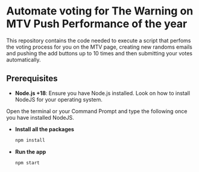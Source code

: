# Automate voting for The Warning on MTV Push Performance of the year

This repository contains the code needed to execute a script that perfoms the voting process for you on the MTV page, creating new randoms emails and pushing the add buttons up to 10 times and then submitting your votes automatically.

## Prerequisites

- **Node.js +18**: Ensure you have Node.js installed. Look on how to install NodeJS for your operating system.

Open the terminal or your Command Prompt and type the following once you have installed NodeJS.

- **Install all the packages**
  ```bash
  npm install
  ```

- **Run the app**
  ```bash
  npm start

